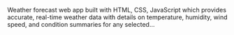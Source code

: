 Weather forecast web app built with HTML, CSS, JavaScript which provides accurate, real-time weather data with details on temperature, humidity, wind speed, and condition summaries for any selected…
